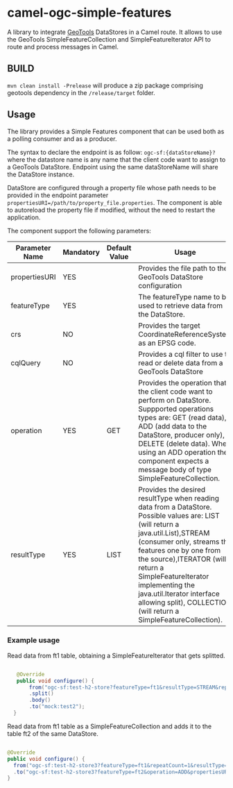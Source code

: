 # camel-ogc-simple-features

A library to integrate [GeoTools](https://www.geotools.org/) DataStores in a Camel route. It allows to use the GeoTools SimpleFeatureCollection and SimpleFeatureIterator API to route and process messages in Camel.


## BUILD

``mvn clean install -Prelease`` will produce a zip package comprising geotools dependency in the ``/release/target`` folder.

## Usage

The library provides a Simple Features component that can be used both as a polling consumer and as a producer.

The syntax to declare the endpoint is as follow:
``ogc-sf:{dataStoreName}?`` where the datastore name is any name that the client code want to assign to a GeoTools DataStore. Endpoint using the same dataStoreName will share the DataStore instance.

DataStore are configured through a property file whose path needs to be provided in the endpoint parameter ``propertiesURI=/path/to/property_file.properties``. The component is able to autoreload the property  file if modified, without the need to restart the application.

The component support the following parameters:

| Parameter Name | Mandatory | Default Value | Usage                                                                                                                                                                                                                                                                                                                                                                  |
|----------------|-----------|---------------|------------------------------------------------------------------------------------------------------------------------------------------------------------------------------------------------------------------------------------------------------------------------------------------------------------------------------------------------------------------------|
| propertiesURI  | YES       |               | Provides the file path to the GeoTools DataStore configuration                                                                                                                                                                                                                                                                                                         |
| featureType    | YES       |               | The featureType name to be used to retrieve data from the DataStore.                                                                                                                                                                                                                                                                                                   |
| crs            | NO        |               | Provides the target CoordinateReferenceSystem as an EPSG code.                                                                                                                                                                                                                                                                                                         |
| cqlQuery       | NO        |               | Provides a cql filter to use to read or delete data from a GeoTools DataStore                                                                                                                                                                                                                                                                                          |
| operation      | YES       | GET           | Provides the operation that the client code want to perform on DataStore. Suppported operations types are: GET (read data), ADD (add data to the DataStore, producer only), DELETE (delete data).  When using an ADD operation the component expects a message body of type SimpleFeatureCollection.                                                                   |
| resultType     | YES       | LIST          | Provides the desired resultType when reading data from a DataStore.  Possible values are: LIST (will return a java.util.List),STREAM (consumer only, streams the features one by one from the source),ITERATOR (will return a SimpleFeatureIterator implementing the java.util.Iterator interface allowing split), COLLECTION (will return a SimpleFeatureCollection). |

### Example usage

Read data from ft1 table, obtaining a SimpleFeatureIterator that gets splitted.
```java

   @Override
   public void configure() {
       from("ogc-sf:test-h2-store?featureType=ft1&resultType=STREAM&repeatCount=1&propertiesURI=/path/to/datastore.properties")
       .split()
       .body()
       .to("mock:test2");
  }
```

Read data from ft1 table as a SimpleFeatureCollection and adds it to the table ft2 of the same DataStore.
```java

@Override
public void configure() {
  from("ogc-sf:test-h2-store3?featureType=ft1&repeatCount=1&resultType=COLLECTION&propertiesURI=/path/to/datastore.properties")
  .to("ogc-sf:test-h2-store3?featureType=ft2&operation=ADD&propertiesURI=/path/to/datastore.properties");
}
```
